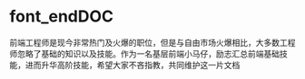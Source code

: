 # font_endDOC
前端工程师是现今非常热门及火爆的职位，但是与自由市场火爆相比，大多数工程师忽略了基础的知识以及技能。作为一名基层前端小马仔，励志汇总前端基础技能，进而升华高阶技能，希望大家不吝指教，共同维护这一片文档
